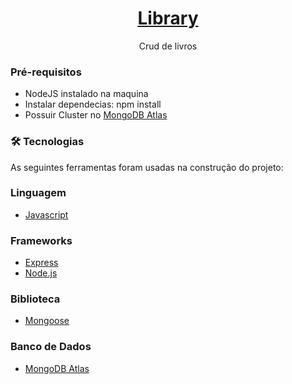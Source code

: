 <h1 align="center">
    <a href="https://pt-br.reactjs.org/">Library</a>
</h1>
<p align="center">Crud de livros</p>

### Pré-requisitos
- NodeJS instalado na maquina
- Instalar dependecias: npm install
- Possuir Cluster no <a href="https://www.mongodb.com/atlas">MongoDB Atlas</a>



### 🛠 Tecnologias

As seguintes ferramentas foram usadas na construção do projeto:


### Linguagem

- [Javascript](https://www.javascript.com/)

### Frameworks

- [Express](https://expressjs.com/pt-br/)
- [Node.js](https://nodejs.org/en/)

### Biblioteca 
- [Mongoose](https://mongoosejs.com/)

### Banco de Dados

- [MongoDB Atlas](https://www.mongodb.com/atlas)
